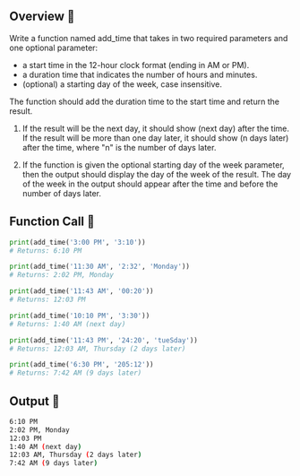 ## Overview 🌟

  Write a function named add_time that takes in two required parameters and one optional parameter:
  - a start time in the 12-hour clock format (ending in AM or PM).
  - a duration time that indicates the number of hours and minutes.
  - (optional) a starting day of the week, case insensitive.

  The function should add the duration time to the start time and return the result.

  1. If the result will be the next day, it should show (next day) after the time. If the result will be more than one day later, it should show (n days later) after the time, where "n" is the number of days later.

  2. If the function is given the optional starting day of the week parameter, then the output should display the day of the week of the result. The day of the week in the output should appear after the time and before the number of days later.







## Function Call 🚀

  ```py
  print(add_time('3:00 PM', '3:10'))
  # Returns: 6:10 PM

  print(add_time('11:30 AM', '2:32', 'Monday'))
  # Returns: 2:02 PM, Monday

  print(add_time('11:43 AM', '00:20'))
  # Returns: 12:03 PM

  print(add_time('10:10 PM', '3:30'))
  # Returns: 1:40 AM (next day)

  print(add_time('11:43 PM', '24:20', 'tueSday'))
  # Returns: 12:03 AM, Thursday (2 days later)

  print(add_time('6:30 PM', '205:12'))
  # Returns: 7:42 AM (9 days later)
  ```






## Output 📝

  ```sh
  6:10 PM
  2:02 PM, Monday
  12:03 PM
  1:40 AM (next day)
  12:03 AM, Thursday (2 days later)
  7:42 AM (9 days later)
  ```
